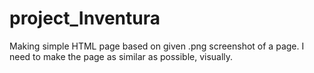 # project_Inventura
Making simple HTML page based on given .png screenshot of a page. I need to make the page as similar as possible, visually. 
